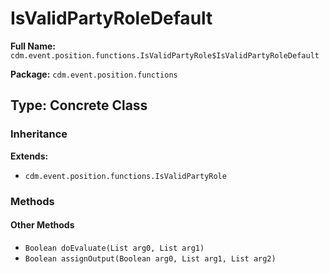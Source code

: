 # IsValidPartyRoleDefault

**Full Name:** `cdm.event.position.functions.IsValidPartyRole$IsValidPartyRoleDefault`

**Package:** `cdm.event.position.functions`

## Type: Concrete Class

### Inheritance

**Extends:**
- `cdm.event.position.functions.IsValidPartyRole`

### Methods

#### Other Methods

- `Boolean doEvaluate(List arg0, List arg1)`
- `Boolean assignOutput(Boolean arg0, List arg1, List arg2)`

